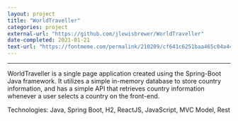 ```yaml
---
layout: project
title: "WorldTraveller"
categories: project
external-url: "https://github.com/jlewisbrewer/WorldTraveller"
date-completed: 2021-01-21
text-url: "https://fontmeme.com/permalink/210209/cf641c6251baa465c04a44f0f4dada67.png"
---
```


__________________________________________
WorldTraveller is a single page application created using the Spring-Boot Java framework. It utilizes a simple in-memory database to store country information, and has a simple API that retrieves country information whenever a user selects a country on the front-end.

Technologies: Java, Spring Boot, H2, ReactJS, JavaScript, MVC Model, Rest